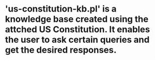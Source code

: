 # 'us-constitution-kb.pl' is a knowledge base created using the attched US Constitution. It enables the user to ask certain queries and get the desired responses.  
